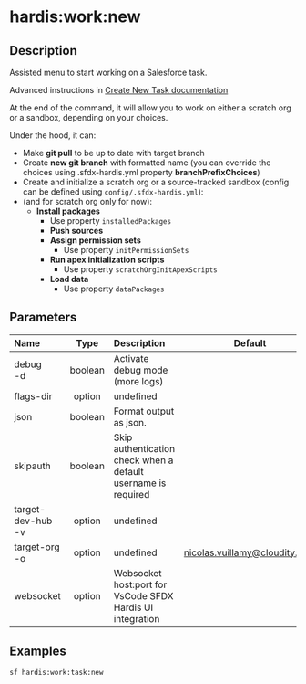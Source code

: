 <!-- This file has been generated with command 'sf hardis:doc:plugin:generate'. Please do not update it manually or it may be overwritten -->
# hardis:work:new

## Description

Assisted menu to start working on a Salesforce task.

Advanced instructions in [Create New Task documentation](https://sfdx-hardis.cloudity.com/salesforce-ci-cd-create-new-task/)

At the end of the command, it will allow you to work on either a scratch org or a sandbox, depending on your choices.

Under the hood, it can:

- Make **git pull** to be up to date with target branch
- Create **new git branch** with formatted name (you can override the choices using .sfdx-hardis.yml property **branchPrefixChoices**)
- Create and initialize a scratch org or a source-tracked sandbox (config can be defined using `config/.sfdx-hardis.yml`):
- (and for scratch org only for now):
  - **Install packages**
    - Use property `installedPackages`
    - **Push sources**
    - **Assign permission sets**
      - Use property `initPermissionSets`
    - **Run apex initialization scripts**
      - Use property `scratchOrgInitApexScripts`
    - **Load data**
      - Use property `dataPackages`


## Parameters

| Name                  |  Type   | Description                                                   |             Default             | Required | Options |
|:----------------------|:-------:|:--------------------------------------------------------------|:-------------------------------:|:--------:|:-------:|
| debug<br/>-d          | boolean | Activate debug mode (more logs)                               |                                 |          |         |
| flags-dir             | option  | undefined                                                     |                                 |          |         |
| json                  | boolean | Format output as json.                                        |                                 |          |         |
| skipauth              | boolean | Skip authentication check when a default username is required |                                 |          |         |
| target-dev-hub<br/>-v | option  | undefined                                                     |                                 |          |         |
| target-org<br/>-o     | option  | undefined                                                     | <nicolas.vuillamy@cloudity.com> |          |         |
| websocket             | option  | Websocket host:port for VsCode SFDX Hardis UI integration     |                                 |          |         |

## Examples

```shell
sf hardis:work:task:new
```


